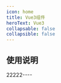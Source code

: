 ```yaml
---
icon: home
title: Vue3组件
heroText: Vue3
collapsable: false
collapsible: false
---
```

## 使用说明
22222----